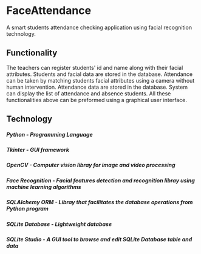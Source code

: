 # FaceAttendance

A smart students attendance checking application using facial recognition technology.

## Functionality

The teachers can register students' id and name along with their facial attributes. 
Students and facial data are stored in the database.
Attendance can be taken by matching students facial attributes using a camera without human intervention.
Attendance data are stored in the database.
System can display the list of attendance and absence students.
All these functionalities above can be preformed using a graphical user interface. 

## Technology

##### Python - Programming Language
##### Tkinter - GUI framework
##### OpenCV - Computer vision libray for image and video processing
##### Face Recognition - Facial features detection and recognition libray using machine learning algorithms
##### SQLAlchemy ORM - Libray that facilitates the database operations from Python program
##### SQLite Database - Lightweight database
##### SQLite Studio - A GUI tool to browse and edit SQLite Database table and data
